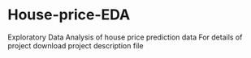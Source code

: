 # House-price-EDA
Exploratory Data Analysis of house price prediction data
For details of project download project description file
